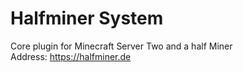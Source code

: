 # Halfminer System
Core plugin for Minecraft Server Two and a half Miner  
Address: https://halfminer.de
